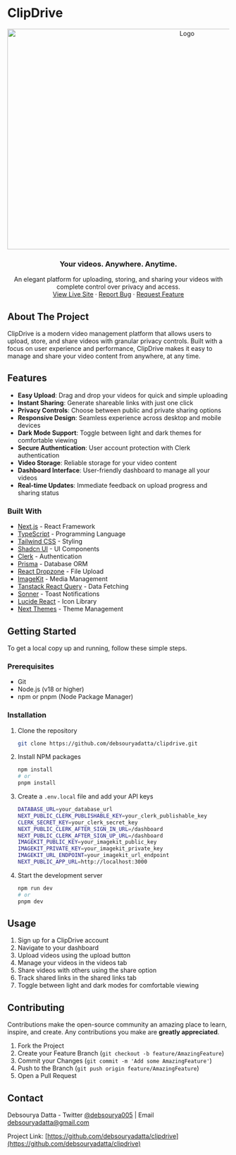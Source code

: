 # ClipDrive

<div align="center">
<a href="https://github.com/debsouryadatta/clipdrive">
    <img src="https://res.cloudinary.com/diyxwdtjd/image/upload/v1747302557/projects/clipdrive2.png" alt="Logo" width="800" height="500">
  </a>
</div>

<div align="center">
  <h3>Your videos. Anywhere. Anytime.</h3>

  <p align="center">
    An elegant platform for uploading, storing, and sharing your videos with complete control over privacy and access.
    <br />
    <a href="https://clipdrive.vercel.app">View Live Site</a>
    ·
    <a href="https://github.com/debsouryadatta/clipdrive/issues/new?labels=bug&template=bug-report---.md">Report Bug</a>
    ·
    <a href="https://github.com/debsouryadatta/clipdrive/issues/new?labels=enhancement&template=feature-request---.md">Request Feature</a>
  </p>
</div>

## About The Project

ClipDrive is a modern video management platform that allows users to upload, store, and share videos with granular privacy controls. Built with a focus on user experience and performance, ClipDrive makes it easy to manage and share your video content from anywhere, at any time.

## Features

- **Easy Upload**: Drag and drop your videos for quick and simple uploading
- **Instant Sharing**: Generate shareable links with just one click
- **Privacy Controls**: Choose between public and private sharing options
- **Responsive Design**: Seamless experience across desktop and mobile devices
- **Dark Mode Support**: Toggle between light and dark themes for comfortable viewing
- **Secure Authentication**: User account protection with Clerk authentication
- **Video Storage**: Reliable storage for your video content
- **Dashboard Interface**: User-friendly dashboard to manage all your videos
- **Real-time Updates**: Immediate feedback on upload progress and sharing status

### Built With

- [Next.js](https://nextjs.org/) - React Framework
- [TypeScript](https://www.typescriptlang.org/) - Programming Language
- [Tailwind CSS](https://tailwindcss.com) - Styling
- [Shadcn UI](https://ui.shadcn.com/) - UI Components
- [Clerk](https://clerk.com/) - Authentication
- [Prisma](https://www.prisma.io/) - Database ORM
- [React Dropzone](https://react-dropzone.js.org/) - File Upload
- [ImageKit](https://imagekit.io/) - Media Management
- [Tanstack React Query](https://tanstack.com/query/latest) - Data Fetching
- [Sonner](https://sonner.emilkowal.ski/) - Toast Notifications
- [Lucide React](https://lucide.dev/) - Icon Library
- [Next Themes](https://github.com/pacocoursey/next-themes) - Theme Management

## Getting Started

To get a local copy up and running, follow these simple steps.

### Prerequisites

* Git
* Node.js (v18 or higher)
* npm or pnpm (Node Package Manager)

### Installation

1. Clone the repository
   ```sh
   git clone https://github.com/debsouryadatta/clipdrive.git
   ```
2. Install NPM packages
   ```sh
   npm install
   # or
   pnpm install
   ```
3. Create a `.env.local` file and add your API keys
   ```sh
   DATABASE_URL=your_database_url
   NEXT_PUBLIC_CLERK_PUBLISHABLE_KEY=your_clerk_publishable_key
   CLERK_SECRET_KEY=your_clerk_secret_key
   NEXT_PUBLIC_CLERK_AFTER_SIGN_IN_URL=/dashboard
   NEXT_PUBLIC_CLERK_AFTER_SIGN_UP_URL=/dashboard
   IMAGEKIT_PUBLIC_KEY=your_imagekit_public_key
   IMAGEKIT_PRIVATE_KEY=your_imagekit_private_key
   IMAGEKIT_URL_ENDPOINT=your_imagekit_url_endpoint
   NEXT_PUBLIC_APP_URL=http://localhost:3000
   ```
4. Start the development server
   ```sh
   npm run dev
   # or
   pnpm dev
   ```

## Usage

1. Sign up for a ClipDrive account
2. Navigate to your dashboard
3. Upload videos using the upload button
4. Manage your videos in the videos tab
5. Share videos with others using the share option
6. Track shared links in the shared links tab
7. Toggle between light and dark modes for comfortable viewing

## Contributing

Contributions make the open-source community an amazing place to learn, inspire, and create. Any contributions you make are **greatly appreciated**.

1. Fork the Project
2. Create your Feature Branch (`git checkout -b feature/AmazingFeature`)
3. Commit your Changes (`git commit -m 'Add some AmazingFeature'`)
4. Push to the Branch (`git push origin feature/AmazingFeature`)
5. Open a Pull Request

## Contact

Debsourya Datta - Twitter [@debsourya005](https://twitter.com/debsourya005) | Email [debsouryadatta@gmail.com](mailto:debsouryadatta@gmail.com)

Project Link: [https://github.com/debsouryadatta/clipdrive](https://github.com/debsouryadatta/clipdrive)
